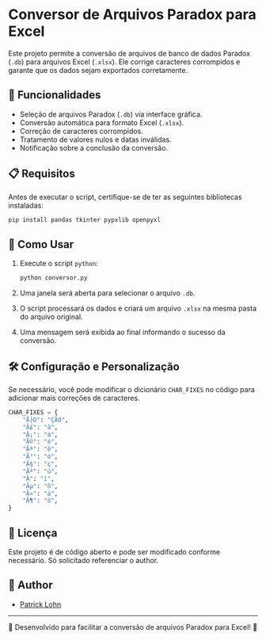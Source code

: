 # Conversor de Arquivos Paradox para Excel

Este projeto permite a conversão de arquivos de banco de dados Paradox (`.db`) para arquivos Excel (`.xlsx`). Ele corrige caracteres corrompidos e garante que os dados sejam exportados corretamente.

## 📌 Funcionalidades

- Seleção de arquivos Paradox (`.db`) via interface gráfica.
- Conversão automática para formato Excel (`.xlsx`).
- Correção de caracteres corrompidos.
- Tratamento de valores nulos e datas inválidas.
- Notificação sobre a conclusão da conversão.

## 📋 Requisitos

Antes de executar o script, certifique-se de ter as seguintes bibliotecas instaladas:

```bash
pip install pandas tkinter pypxlib openpyxl
```

## 🚀 Como Usar

1. Execute o script `python`:

   ```bash
   python conversor.py
   ```

2. Uma janela será aberta para selecionar o arquivo `.db`.
3. O script processará os dados e criará um arquivo `.xlsx` na mesma pasta do arquivo original.
4. Uma mensagem será exibida ao final informando o sucesso da conversão.

## 🛠 Configuração e Personalização

Se necessário, você pode modificar o dicionário `CHAR_FIXES` no código para adicionar mais correções de caracteres.

```python
CHAR_FIXES = {
    "Ã├O": "ÇÃO",
    "Ã£": "ã",
    "Ã¡": "á",
    "Ã©": "é",
    "Ãª": "ê",
    "Ã³": "ó",
    "Ã§": "ç",
    "Ãº": "ú",
    "Ã­": "í",
    "Ãµ": "õ",
    "Ã¤": "ä",
    "Ã¶": "ö",
}
```

## 📄 Licença

Este projeto é de código aberto e pode ser modificado conforme necessário. Só solicitado referenciar o author. 

## 👦 Author

* [Patrick Lohn](https://github.com/patricklohn)
---

📌 Desenvolvido para facilitar a conversão de arquivos Paradox para Excel! 🚀

